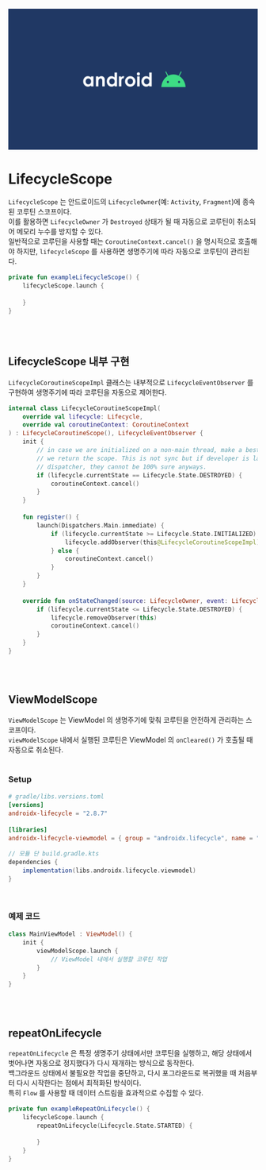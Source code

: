 ![image](./android.png)
# LifecycleScope
`LifecycleScope` 는 안드로이드의 `LifecycleOwner`(예: `Activity`, `Fragment`)에 종속된 코루틴 스코프이다.<br/>
이를 활용하면 `LifecycleOwner` 가 `Destroyed` 상태가 될 때 자동으로 코루틴이 취소되어 메모리 누수를 방지할 수 있다.<br/>
일반적으로 코루틴을 사용할 때는 `CoroutineContext.cancel()` 을 명시적으로 호출해야 하지만, `lifecycleScope` 를 사용하면 생명주기에 따라 자동으로 코루틴이 관리된다.<br/>

```kotlin
private fun exampleLifecycleScope() {
    lifecycleScope.launch {

    }
}
```
<br/>
<br/>

## LifecycleScope 내부 구현
`LifecycleCoroutineScopeImpl` 클래스는 내부적으로 `LifecycleEventObserver` 를 구현하여 생명주기에 따라 코루틴을 자동으로 제어한다.<br/>

```kotlin
internal class LifecycleCoroutineScopeImpl(
    override val lifecycle: Lifecycle,
    override val coroutineContext: CoroutineContext
) : LifecycleCoroutineScope(), LifecycleEventObserver {
    init {
        // in case we are initialized on a non-main thread, make a best effort check before
        // we return the scope. This is not sync but if developer is launching on a non-main
        // dispatcher, they cannot be 100% sure anyways.
        if (lifecycle.currentState == Lifecycle.State.DESTROYED) {
            coroutineContext.cancel()
        }
    }

    fun register() {
        launch(Dispatchers.Main.immediate) {
            if (lifecycle.currentState >= Lifecycle.State.INITIALIZED) {
                lifecycle.addObserver(this@LifecycleCoroutineScopeImpl)
            } else {
                coroutineContext.cancel()
            }
        }
    }

    override fun onStateChanged(source: LifecycleOwner, event: Lifecycle.Event) {
        if (lifecycle.currentState <= Lifecycle.State.DESTROYED) {
            lifecycle.removeObserver(this)
            coroutineContext.cancel()
        }
    }
}
```
<br/>
<br/>

## ViewModelScope
`ViewModelScope` 는 ViewModel 의 생명주기에 맞춰 코루틴을 안전하게 관리하는 스코프이다.<br/>
`viewModelScope` 내에서 실행된 코루틴은 ViewModel 의 `onCleared()` 가 호출될 때 자동으로 취소된다.<br/>
<br/>

### Setup
```toml
# gradle/libs.versions.toml
[versions]
androidx-lifecycle = "2.8.7"

[libraries]
androidx-lifecycle-viewmodel = { group = "androidx.lifecycle", name = "lifecycle-viewmodel-ktx", version.ref = "androidx-lifecycle" }
```
```groovy
// 모듈 단 build.gradle.kts
dependencies {
    implementation(libs.androidx.lifecycle.viewmodel)
}
```
<br/>

### 예제 코드
```kotlin
class MainViewModel : ViewModel() {
    init {
        viewModelScope.launch {
            // ViewModel 내에서 실행할 코루틴 작업
        }
    }
}
```
<br/>
<br/>

## repeatOnLifecycle
`repeatOnLifecycle` 은 특정 생명주기 상태에서만 코루틴을 실행하고, 해당 상태에서 벗어나면 자동으로 정지했다가 다시 재개하는 방식으로 동작한다.<br/>
백그라운드 상태에서 불필요한 작업을 중단하고, 다시 포그라운드로 복귀했을 때 처음부터 다시 시작한다는 점에서 최적화된 방식이다.<br/>
특히 `Flow` 를 사용할 때 데이터 스트림을 효과적으로 수집할 수 있다.<br/>

```kotlin
private fun exampleRepeatOnLifecycle() {
    lifecycleScope.launch {
        repeatOnLifecycle(Lifecycle.State.STARTED) {

        }
    }
}
```